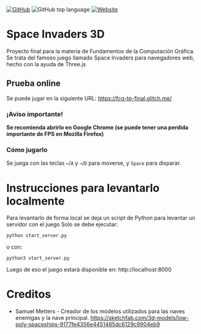 [![GitHub](https://img.shields.io/github/license/luisbustamante097/FCG-TP-Final)](https://github.com/luisbustamante097/FCG-TP-Final/blob/master/LICENSE)
![GitHub top language](https://img.shields.io/github/languages/top/luisbustamante097/FCG-TP-Final)
[![Website](https://img.shields.io/website?down_message=down&up_message=online&url=https%3A%2F%2Ffcg-tp-final.glitch.me%2F)](https://fcg-tp-final.glitch.me/)



# Space Invaders 3D

Proyecto final para la materia de Fundamentos de la Computación Gráfica.
Se trata del famoso juego llamado Space Invaders para navegadores web, hecho con la ayuda de Three.js

## Prueba online
Se puede jugar en la siguiente URL: https://fcg-tp-final.glitch.me/

### ¡Aviso importante!

**Se recomienda abrirlo en Google Chrome (se puede tener una perdida importante de FPS en Mozilla Firefox)**

### Cómo jugarlo
Se juega con las teclas `←`/`A` y `→`/`D` para moverse, y `Space` para disparar.


# Instrucciones para levantarlo localmente
Para levantarlo de forma local se deja un script de Python para levantar un servidor con el juego
Solo se debe ejecutar:
```
python start_server.py
```
o con:
``` 
python3 start_server.py
``` 

Luego de eso el juego estará disponible en: http://localhost:8000

# Creditos

- Samuel Metters - Creador de los módelos utilizados para las naves enemigas y la nave principal. https://sketchfab.com/3d-models/low-poly-spaceships-9177fe4356e4451485dc6129c9904eb9
